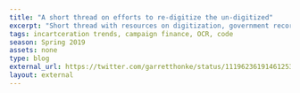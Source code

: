 ```yaml
---
title: "A short thread on efforts to re-digitize the un-digitized"
excerpt: "Short thread with resources on digitization, government records, and publishing decisions of the Mueller Report by the U.S. DOJ"
tags: incartceration trends, campaign finance, OCR, code
season: Spring 2019
assets: none
type: blog
external_url: https://twitter.com/garretthonke/status/1119623619146125314
layout: external
---
```

